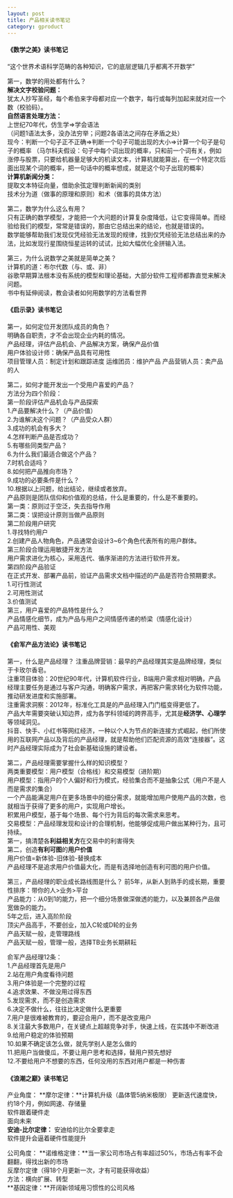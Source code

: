 ```yaml
---
layout: post
title: 产品相关读书笔记
category: gproduct
---
```


#### 《数学之美》读书笔记
“这个世界术语科学范畴的各种知识，它的底层逻辑几乎都离不开数学”

第一，数学的用处都有什么？                      
**解决文字校验问题：**        
犹太人抄写圣经，每个希伯来字母都对应一个数字，每行或每列加起来就对应一个数（校验码）。         
**自然语言处理方法：**        
上世纪70年代，仿生学=>学会语法               
（问题1语法太多，没办法穷举；问题2各语法之间存在矛盾之处）                   
现今：判断一个句子正不正确=>判断一个句子可能出现的大小=>计算一个句子是句子的概率
（马尔科夫假设：句子中每个词出现的概率，只和前一个词有关，例如涨停与股票，只要给机器量足够大的机读文本，计算机就能算出，在一个特定次后面出现某个词的概率，把一句话中的概率想成，就是这个句子出现的概率）                 
**计算机新闻分类：**             
提取文本特征向量，借助余弦定理判断新闻的类别          
技术分为道（做事的原理和原则）和术（做事的具体方法）

第二，数学为什么这么有用？          
只有正确的数学模型，才能把一个大问题的计算复杂度降低，让它变得简单。而经验给我们的模型，常常是错误的，那由它总结出来的结论，也就是错误的。                  
数学能够帮助我们发现仅凭经验无法发现的规律，找到仅凭经验无法总结出来的办法，比如发现行星围绕恒星运转的试试，比如大幅优化全拼输入法。

第三，为什么说数学之美就是简单之美？       
计算机的道：布尔代数（与、或、非）      
谷歌早期算法根本没有系统的模型和理论基础，大部分软件工程师都靠直觉来解决问题。                 
书中有延伸阅读，教会读者如何用数学的方法看世界             

#### 《启示录》读书笔记
第一，如何定位开发团队成员的角色？           
明确各自职责，才不会出现企业内耗的情况。             
产品经理，评估产品机会、产品解决方案，确保产品价值        
用户体验设计师：确保产品具有可用性          
项目管理人员：制定计划和跟踪进度
运维团员：维护产品
产品营销人员：卖产品的人

第二，如何才能开发出一个受用户喜爱的产品？           
方法分为四个阶段：        
第一阶段评估产品机会与产品探索          
1.产品要解决什么？（产品价值）         
2.为谁解决这个问题？（产品受众人群）          
3.成功的机会有多大？           
4.怎样判断产品是否成功？              
5.有哪些同类型产品？          
6.为什么我们最适合做这个产品？          
7.时机合适吗？          
8.如何把产品推向市场？        
9.成功的必要条件是什么？          
10.根据以上问题，给出结论，继续或者放弃。        
产品原则是团队信仰和价值观的总结，什么是重要的，什么是不重要的。          
第一类：原则过于空泛，失去指导作用        
第二类：误把设计原则当做产品原则        
第二阶段用户研究          
1.寻找特约用户        
2.创建产品人物角色，产品通常会设计3~6个角色代表所有的用户群体。          
第三阶段合理运用敏捷开发方法        
用户需求进化为核心，采用迭代、循序渐进的方法进行软件开发。         
第四阶段产品验证        
在正式开发、部署产品前，验证产品需求文档中描述的产品是否符合预期要求。      
1.可行性测试       
2.可用性测试         
3.价值测试      
第三，用户喜爱的产品特性是什么？          
产品情感化细节，成为产品与用户之间情感传递的桥梁（情感化设计）        
产品可用性、美观           

#### 《俞军产品方法论》读书笔记              
第一，什么是产品经理？
注重品牌营销：最早的产品经理其实是品牌经理，类似于卡玫尔香皂。                          
注重项目体验：20世纪90年代，计算机软件行业，B端用户需求相对明确，产品经理主要任务是通过与客户沟通，明确客户需求，再把客户需求转化为软件功能，推动研发进度和实施部署。                 
注重需求洞察：2012年，标准化工具是的产品经理入门门槛变得更低了。      
产品大年需要突破认知边界，成为各学科领域的跨界高手，尤其是**经济学、心理学**等领域洞见。               
抖音、快手、小红书等网红经济，一种以个人为节点的新连接方式崛起，他们所使用的互联网产品以及背后的产品经理，就是帮助他们匹配资源的高效“连接器”。这时产品经理实际成为了社会新基础设施的建设者。               

第二，产品经理需要掌握什么样的知识模型？          
两类重要模型：用户模型（合格线）和交易模型（进阶期）         
用户模型：指用户的个人偏好和行为模式，经验集合而不是抽象公式（用户不是人而是需求的集合）            
一个产品能满足用户在更多场景中的细分需求，就能增加用户使用产品的次数，也就相当于获得了更多的用户，实现用户增长。            
积累用户模型，基于每个场景、每个行为背后的每次需求来思考。          
交易模型：产品经理发现和设计的合理机制，他能够促成用户做出某种行为，且可持续。            
第一，搞清楚各**利益相关方**在交易中的利害得失         
第二，创造**有利可图**的**用户价值**        
用户价值=新体验-旧体验-替换成本          
产品经理不是追求用户价值最大化，而是有选择地创造有利可图的用户价值。        

第三，产品经理的职业成长路线图是什么？
前5年，从新人到熟手的成长期，重要性排序：带你的人>业务>平台           
产品能力：从0到1的能力，把一个细分场景做深做透的能力，以及兼顾各产品做宽做杂的能力。              
5年之后，进入高阶阶段           
顶尖产品高手，不要创业，加入C轮或D轮的业务        
产品天赋一般，走管理路线        
产品天赋一般，管理一般，选择TB业务长期耕耘          

俞军产品经理12条：          
1.产品经理首先是用户      
2.站在用户角度看待问题           
3.用户体验是一个完整的过程         
4.追求效果、不做没用过得东西       
5.发现需求，而不是创造需求          
6.决定不做什么，往往比决定做什么更重要        
7.用户是很难被教育的，要迎合用户，而不是改变用户          
8.关注最大多数用户，在关键点上超越竞争对手，快速上线，在实践中不断改进        
9.给用户稳定的体验预期         
10.如果不确定该怎么做，就先学别人是怎么做的        
11.把用户当做傻瓜，不要让用户思考和选择，替用户预先想好         
12.不要给用户不想要的东西，任何没用的东西对用户都是一种伤害          

#### 《浪潮之巅》读书笔记          
产业角度：
**摩尔定律：**计算机升级（晶体管5纳米极限）
更新迭代速度快，约18个月，例如网速、存储量          
软件跟着硬件走         
面向未来        
**安迪-比尔定律：**
安迪给的比尔全要拿走        
软件提升会逼着硬件性能提升        

公司角度：
**诺维格定律：**当一家公司市场占有率超过50%，市场占有率不会翻翻，得找出新的市场             
反摩尔定律（得18个月更新一次，才有可能获得收益）          
方法：横向扩展、转型           
**基因定律：**开阔新领域用习惯性的公司风格          
